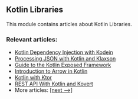 ## Kotlin Libraries

This module contains articles about Kotlin Libraries.

### Relevant articles:

- [Kotlin Dependency Injection with Kodein](https://www.baeldung.com/kotlin/kodein-dependency-injection)
- [Processing JSON with Kotlin and Klaxson](https://www.baeldung.com/kotlin/kotlin-json-klaxson)
- [Guide to the Kotlin Exposed Framework](https://www.baeldung.com/kotlin/kotlin-exposed-persistence)
- [Introduction to Arrow in Kotlin](https://www.baeldung.com/kotlin/kotlin-arrow)
- [Kotlin with Ktor](https://www.baeldung.com/kotlin/kotlin-ktor)
- [REST API With Kotlin and Kovert](https://www.baeldung.com/kotlin/kotlin-kovert)
- More articles: [[next -->]](/kotlin-libraries-2)
